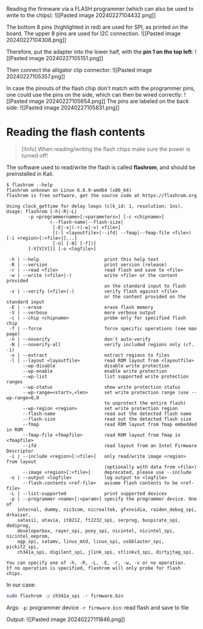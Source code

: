 Reading the firmware via a FLASH programmer (which can also be used to write to the chips):
![[Pasted image 20240227104432.png]]

The bottom 8 pins (highlighted in red) are used for SPI, as printed on the board. The upper 8 pins are used for I2C connection.
![[Pasted image 20240227104308.png]]

Therefore, put the adapter into the lower half, with the **pin 1 on the top left**:
![[Pasted image 20240227105151.png]]

Then connect the alligator clip connector:
![[Pasted image 20240227105357.png]]

In case the pinouts of the flash chip don't match with the programmer pins, one could use the pins on the side, which can then be wired correctly:
![[Pasted image 20240227105654.png]]
The pins are labeled on the back side:
![[Pasted image 20240227105831.png]]

# Reading the flash contents

>[!Info]
>When reading/writing the flash chips make sure the power is turned off!

The software used to read/write the flash is called **flashrom**, and should be preinstalled in Kali.

```
$ flashrom --help
flashrom unknown on Linux 6.6.9-amd64 (x86_64)
flashrom is free software, get the source code at https://flashrom.org

Using clock_gettime for delay loops (clk_id: 1, resolution: 1ns).
Usage: flashrom [-h|-R|-L|
        -p <programmername>[:<parameters>] [-c <chipname>]
                (--flash-name|--flash-size|
                 [-E|-x|(-r|-w|-v) <file>]
                 [(-l <layoutfile>|--ifd| --fmap|--fmap-file <file>) [-i <region>[:<file>]]...]
                 [-n] [-N] [-f])]
        [-V[V[V]]] [-o <logfile>]

 -h | --help                        print this help text
 -R | --version                     print version (release)
 -r | --read <file>                 read flash and save to <file>
 -w | --write (<file>|-)            write <file> or the content provided
                                    on the standard input to flash
 -v | --verify (<file>|-)           verify flash against <file>
                                    or the content provided on the standard input
 -E | --erase                       erase flash memory
 -V | --verbose                     more verbose output
 -c | --chip <chipname>             probe only for specified flash chip
 -f | --force                       force specific operations (see man page)
 -n | --noverify                    don't auto-verify
 -N | --noverify-all                verify included regions only (cf. -i)
 -x | --extract                     extract regions to files
 -l | --layout <layoutfile>         read ROM layout from <layoutfile>
      --wp-disable                  disable write protection
      --wp-enable                   enable write protection
      --wp-list                     list supported write protection ranges
      --wp-status                   show write protection status
      --wp-range=<start>,<len>      set write protection range (use --wp-range=0,0
                                    to unprotect the entire flash)
      --wp-region <region>          set write protection region
      --flash-name                  read out the detected flash name
      --flash-size                  read out the detected flash size
      --fmap                        read ROM layout from fmap embedded in ROM
      --fmap-file <fmapfile>        read ROM layout from fmap in <fmapfile>
      --ifd                         read layout from an Intel Firmware Descriptor
 -i | --include <region>[:<file>]   only read/write image <region> from layout
                                    (optionally with data from <file>)
      --image <region>[:<file>]     deprecated, please use --include
 -o | --output <logfile>            log output to <logfile>
      --flash-contents <ref-file>   assume flash contents to be <ref-file>
 -L | --list-supported              print supported devices
 -p | --programmer <name>[:<param>] specify the programmer device. One of
    internal, dummy, nic3com, nicrealtek, gfxnvidia, raiden_debug_spi, drkaiser,
    satasii, atavia, it8212, ft2232_spi, serprog, buspirate_spi, dediprog,
    developerbox, rayer_spi, pony_spi, nicintel, nicintel_spi, nicintel_eeprom,
    ogp_spi, satamv, linux_mtd, linux_spi, usbblaster_spi, pickit2_spi,
    ch341a_spi, digilent_spi, jlink_spi, stlinkv3_spi, dirtyjtag_spi.

You can specify one of -h, -R, -L, -E, -r, -w, -v or no operation.
If no operation is specified, flashrom will only probe for flash chips.
```

In our case:
```bash
sudo flashrom -p ch341a_spi -r firmware.bin
```
Args:
`-p`: programmer device
`-r firmware.bin`: read flash and save to file

Output:
![[Pasted image 20240227111846.png]]